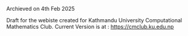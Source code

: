 Archieved on 4th Feb 2025

Draft for the webiste created for Kathmandu University Computational Mathematics Club.
Current Version is at : https://cmclub.ku.edu.np
